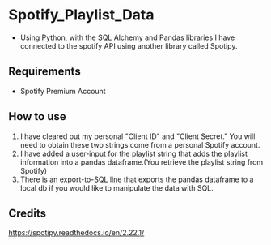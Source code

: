 # Spotify_Playlist_Data
* Using Python, with the SQL Alchemy and Pandas libraries I have connected to the spotify API using another library called Spotipy.
## Requirements
* Spotify Premium Account
## How to use
1. I have cleared out my personal "Client ID" and "Client Secret." You will need to obtain these two strings come from a personal Spotify account.
2. I have added a user-input for the playlist string that adds the playlist information into a pandas dataframe.(You retrieve the playlist string from Spotify)
3. There is an export-to-SQL line that exports the pandas dataframe to a local db if you would like to manipulate the data with SQL.
## Credits
https://spotipy.readthedocs.io/en/2.22.1/
